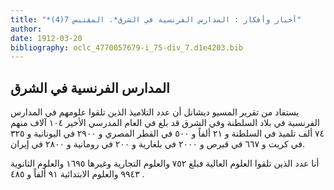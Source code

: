 ```yaml
---
title: "*أخبار وأفكار : المدارس الفرنسية في الشرق*. المقتبس 7(4)"
author: 
date: 1912-03-20
bibliography: oclc_4770057679-i_75-div_7.d1e4203.bib
---
```




##  المدارس الفرنسية في الشرق 


 يستفاد من تقرير المسيو ديشانل أن عدد التلاميذ الذين تلقوا علومهم في المدارس الفرنسية في بلاد السلطنة وفي الشرق قد بلغ في العام المدرسي الأخير  ١٠٤  آلاف  منهم  ٧٤  ألف  تلميذ في السلطنة و  ٢١  ألفاً و  ٥٠٠  في القطر المصري و  ٢٩٠٠  في اليونانية و  ٣٢٥  في كريت و  ٦٦٧  في قبرص و  ٢٠٠٠  في بلغارية و  ٢٠٠  في رومانية و  ٢٨٠٠  في إيران. 

 أنا عدد الذين تلقوا العلوم العالية فبلغ  ٧٥٢  والعلوم التجارية وغيرها  ١٦٩٥  والعلوم الثانوية  ٩٩٤٣  والعلوم الابتدائية  ٩١  ألفاً و  ٤٨٥  . 
